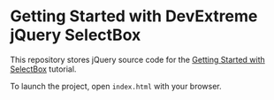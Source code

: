 # Getting Started with DevExtreme jQuery SelectBox

This repository stores jQuery source code for the [Getting Started with SelectBox](https://js.devexpress.com/Documentation/Guide/UI_Components/SelectBox/Getting_Started_with_SelectBox/) tutorial.

To launch the project, open `index.html` with your browser.
